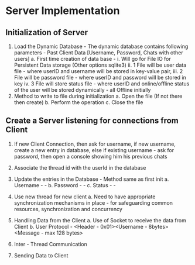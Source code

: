 # Server Implementation
## Initialization of Server 
1. Load the Dynamic Database - The dynamic database contains following parameters - Past Client Data [Username, Password, Chats with other users]
    a. First time creation of data base -
        i. Will go for File IO for Persistent Data storage (Other options sqlite3)
        ii. 1 File will be user data file - where userID and username will be stored in key-value pair, 
        iii. 2 File will be password file - where userID and password will be stored in key
        iv. 3 File will store status file - where userID and online/offline status of the user will be stored dynamically - all Offline initially
2. Method to write to file during initialization
    a. Open the file (If not there then create)
    b. Perform the operation
    c. Close the file
## Create a Server listening for connections from Client 
1. If new Client Connection, then ask for username, if new username, create a new entry in database, else if existing username - ask for password, then open a console showing him his previous chats
2. Associate the thread id with the userId in the database
3. Update the entries in the Database - Method same as first init
    a. Username - <UserID>-<Username>
    b. Password - <UserID>-<Password>
    c. Status - <UserID>-<Status>
4. Use new thread for new client
    a. Need to have appropriate synchronization mechanisms in place - for safeguarding common resources, synchronization and concurrency

5. Handling Data from the Client
    a. Use of Socket to receive the data from Client
    b. User Protocol - <Header - 0x01><Username - 8bytes><Message - max 128 bytes>
6. Inter - Thread Communication
7. Sending Data to Client
